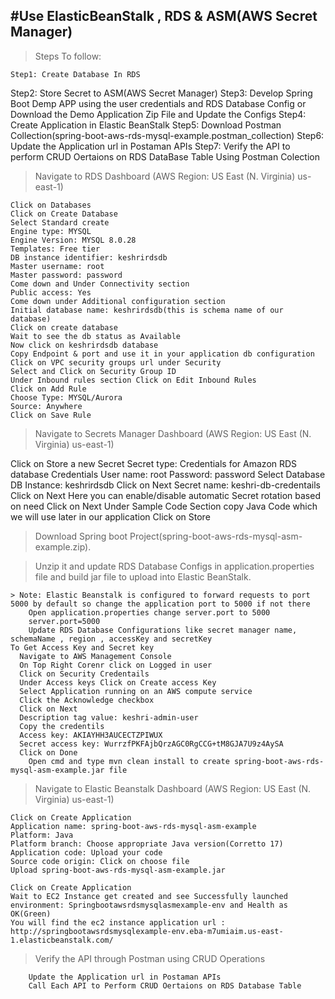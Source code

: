 

#Use ElasticBeanStalk , RDS & ASM(AWS Secret Manager)
-----------------------------------------------------------------------------------------------------------------------------------------------------------------------

> Steps To follow: 
	
	Step1: Create Database In RDS
  Step2: Store Secret to ASM(AWS Secret Manager)
	Step3: Develop Spring Boot Demp APP using the user credentials and RDS Database Config or Download the Demo Application Zip File and Update the Configs
	Step4: Create Application in Elastic BeanStalk
	Step5: Download Postman Collection(spring-boot-aws-rds-mysql-example.postman_collection)
	Step6:  Update the Application url in Postaman APIs
	Step7: Verify the API to perform CRUD Oertaions on RDS DataBase Table Using Postman Colection

> Navigate to RDS Dashboard (AWS Region: US East (N. Virginia) us-east-1)
	
	Click on Databases
	Click on Create Database
	Select Standard create
	Engine type: MYSQL
	Engine Version: MYSQL 8.0.28
	Templates: Free tier
	DB instance identifier: keshrirdsdb
	Master username: root
	Master password: password
	Come down and Under Connectivity section
	Public access: Yes
	Come down under Additional configuration section
	Initial database name: keshrirdsdb(this is schema name of our database)
	Click on create database
	Wait to see the db status as Available
	Now click on keshrirdsdb database
	Copy Endpoint & port and use it in your application db configuration
	Click on VPC security groups url under Security
	Select and Click on Security Group ID
	Under Inbound rules section Click on Edit Inbound Rules
	Click on Add Rule
	Choose Type: MYSQL/Aurora
	Source: Anywhere
	Click on Save Rule

> Navigate to Secrets Manager Dashboard (AWS Region: US East (N. Virginia) us-east-1)

  Click on Store a new Secret
  Secret type: Credentials for Amazon RDS database
  Credentials
    User name: root
    Password: password
  Select Database
  DB Instance: keshrirdsdb
  Click on Next
  Secret name: keshri-db-credentails
  Click on Next
  Here you can enable/disable automatic Secret rotation based on need
  Click on Next
  Under Sample Code Section copy Java Code which we will use later in our application
  Click on Store
   
> Download Spring boot Project(spring-boot-aws-rds-mysql-asm-example.zip). 

> Unzip it and update RDS Database Configs in application.properties file and build jar file to upload into Elastic BeanStalk.
	
	> Note: Elastic Beanstalk is configured to forward requests to port 5000 by default so change the application port to 5000 if not there
		Open application.properties change server.port to 5000
		server.port=5000
		Update RDS Database Configurations like secret manager name, schemaName , region , accessKey and secretKey
    To Get Access Key and Secret key
      Navigate to AWS Management Console
      On Top Right Corenr click on Logged in user
      Click on Security Credentails
      Under Access keys Click on Create access Key
      Select Application running on an AWS compute service
      Click the Acknowledge checkbox
      Click on Next
      Description tag value: keshri-admin-user
      Copy the credentils      
      Access key: AKIAYHH3AUCECTZPIWUX
      Secret access key: WurrzfPKFAjbQrzAGC0RgCCG+tM8GJA7U9z4AySA
      Click on Done
		Open cmd and type mvn clean install to create spring-boot-aws-rds-mysql-asm-example.jar file
		
> Navigate to Elastic Beanstalk Dashboard (AWS Region: US East (N. Virginia) us-east-1)
	
	Click on Create Application
	Application name: spring-boot-aws-rds-mysql-asm-example
	Platform: Java
	Platform branch: Choose appropriate Java version(Corretto 17)
	Application code: Upload your code
	Source code origin: Click on choose file
	Upload spring-boot-aws-rds-mysql-asm-example.jar
	
	Click on Create Application
	Wait to EC2 Instance get created and see Successfully launched environment: Springbootawsrdsmysqlasmexample-env and Health as OK(Green)
	You will find the ec2 instance application url : http://springbootawsrdsmysqlexample-env.eba-m7umiaim.us-east-1.elasticbeanstalk.com/
	
> Verify the API through Postman using CRUD Operations
		
		Update the Application url in Postaman APIs
		Call Each API to Perform CRUD Oertaions on RDS Database Table
		
		
